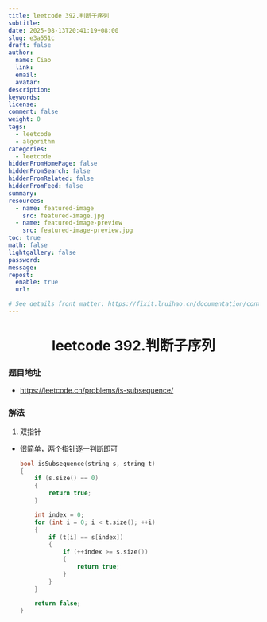 ```yaml
---
title: leetcode 392.判断子序列
subtitle:
date: 2025-08-13T20:41:19+08:00
slug: e3a551c
draft: false
author:
  name: Ciao
  link:
  email:
  avatar:
description:
keywords:
license:
comment: false
weight: 0
tags:
  - leetcode
  - algorithm
categories:
  - leetcode
hiddenFromHomePage: false
hiddenFromSearch: false
hiddenFromRelated: false
hiddenFromFeed: false
summary:
resources:
  - name: featured-image
    src: featured-image.jpg
  - name: featured-image-preview
    src: featured-image-preview.jpg
toc: true
math: false
lightgallery: false
password:
message:
repost:
  enable: true
  url:

# See details front matter: https://fixit.lruihao.cn/documentation/content-management/introduction/#front-matter
---
```


<!--more-->

<h1 align="center">leetcode 392.判断子序列</h1>

### 题目地址
  * https://leetcode.cn/problems/is-subsequence/

### 解法
  1. 双指针
  * 很简单，两个指针逐一判断即可
    ```C++
    bool isSubsequence(string s, string t) 
    {
        if (s.size() == 0)
        {
            return true;
        }

        int index = 0;
        for (int i = 0; i < t.size(); ++i)
        {
            if (t[i] == s[index])
            {
                if (++index >= s.size())
                {
                    return true;
                }
            }
        }

        return false;
    }
    ```

